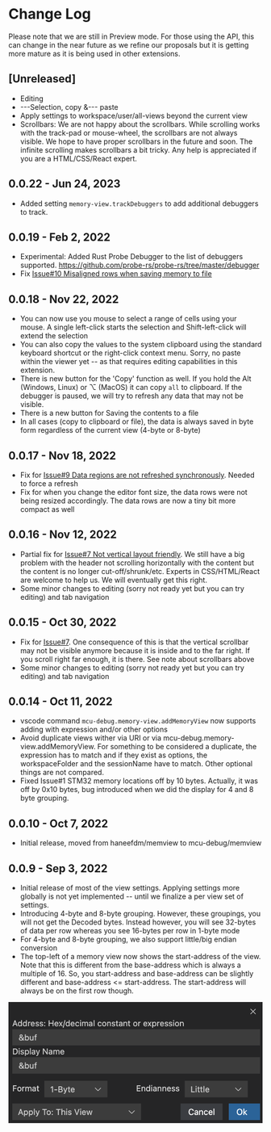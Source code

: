 # Change Log

Please note that we are still in Preview mode. For those using the API, this can change in the near future as we refine our proposals but it is getting more mature as it is being used in other extensions.

## [Unreleased]

-   Editing
-   ---Selection, copy &--- paste
-   Apply settings to workspace/user/all-views beyond the current view
-   Scrollbars: We are not happy about the scrollbars. While scrolling works with the track-pad or mouse-wheel, the scrollbars are not always visible. We hope to have proper scrollbars in the future and soon. The infinite scrolling makes scrollbars a bit tricky. Any help is appreciated if you are a HTML/CSS/React expert.

## 0.0.22 - Jun 24, 2023

-   Added setting `memory-view.trackDebuggers` to add additional debuggers to track.

## 0.0.19 - Feb 2, 2022

-   Experimental: Added Rust Probe Debugger to the list of debuggers supported. https://github.com/probe-rs/probe-rs/tree/master/debugger
-   Fix [Issue#10 Misaligned rows when saving memory to file](https://github.com/mcu-debug/memview/issues/10)

## 0.0.18 - Nov 22, 2022

-   You can now use you mouse to select a range of cells using your mouse. A single left-click starts the selection and Shift-left-click will extend the selection
-   You can also copy the values to the system clipboard using the standard keyboard shortcut or the right-click context menu. Sorry, no paste within the viewer yet -- as that requires editing capabilities in this extension.
-   There is new button for the 'Copy' function as well. If you hold the Alt (Windows, Linux) or ⌥ (MacOS) it can copy `all` to clipboard. If the debugger is paused, we will try to refresh any data that may not be visible.
-   There is a new button for Saving the contents to a file
-   In all cases (copy to clipboard or file), the data is always saved in byte form regardless of the current view (4-byte or 8-byte)

## 0.0.17 - Nov 18, 2022

-   Fix for [Issue#9 Data regions are not refreshed synchronously](https://github.com/mcu-debug/memview/issues/9). Needed to force a refresh
-   Fix for when you change the editor font size, the data rows were not being resized accordingly. The data rows are now a tiny bit more compact as well

## 0.0.16 - Nov 12, 2022

-   Partial fix for [Issue#7 Not vertical layout friendly](https://github.com/mcu-debug/memview/issues/7). We still have a big problem with the header not scrolling horizontally with the content but the content is no longer cut-off/shrunk/etc. Experts in CSS/HTML/React are welcome to help us. We will eventually get this right.
-   Some minor changes to editing (sorry not ready yet but you can try editing) and tab navigation

## 0.0.15 - Oct 30, 2022

-   Fix for [Issue#7](https://github.com/mcu-debug/memview/issues/7). One consequence of this is that the vertical scrollbar may not be visible anymore because it is inside and to the far right. If you scroll right far enough, it is there. See note about scrollbars above
-   Some minor changes to editing (sorry not ready yet but you can try editing) and tab navigation

## 0.0.14 - Oct 11, 2022

-   vscode command `mcu-debug.memory-view.addMemoryView` now supports adding with expression and/or other options
-   Avoid duplicate views wither via URI or via mcu-debug.memory-view.addMemoryView. For something to be considered a duplicate, the expression has to match and if they exist as options, the workspaceFolder and the sessionName have to match. Other optional things are not compared.
-   Fixed Issue#1 STM32 memory locations off by 10 bytes. Actually, it was off by 0x10 bytes, bug introduced when we did the display for 4 and 8 byte grouping.

## 0.0.10 - Oct 7, 2022

-   Initial release, moved from haneefdm/memview to mcu-debug/memview

## 0.0.9 - Sep 3, 2022

-   Initial release of most of the view settings. Applying settings more globally is not yet implemented -- until we finalize a per view set of settings.
-   Introducing 4-byte and 8-byte grouping. However, these groupings, you will not get the Decoded bytes. Instead however, you will see 32-bytes of data per row whereas you see 16-bytes per row in 1-byte mode
-   For 4-byte and 8-byte grouping, we also support little/big endian conversion
-   The top-left of a memory view now shows the start-address of the view. Note that this is different from the base-address which is always a multiple of 16. So, you start-address and base-address can be slightly different and base-address <= start-address. The start-address will always be on the first row though.

![vew-properties](./resources/vew-props.png)
